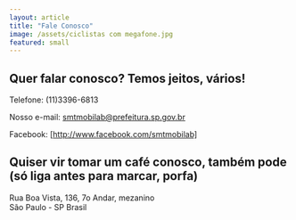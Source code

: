 ```yaml
---
layout: article
title: "Fale Conosco"
image: /assets/ciclistas com megafone.jpg
featured: small
---
```

## Quer falar conosco? Temos jeitos, vários!

Telefone: (11)3396-6813

Nosso e-mail: smtmobilab@prefeitura.sp.gov.br

Facebook: [http://www.facebook.com/smtmobilab]

## Quiser vir tomar um café conosco, também pode (só liga antes para marcar, porfa)
Rua Boa Vista, 136, 7o Andar, mezanino<br>
São Paulo - SP
Brasil
